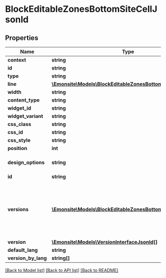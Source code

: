 # BlockEditableZonesBottomSiteCellJsonld

## Properties
Name | Type | Description | Notes
------------ | ------------- | ------------- | -------------
**context** | **string** |  | [optional] 
**id** | **string** |  | [optional] 
**type** | **string** |  | [optional] 
**line** | [**\Emonsite\Models\BlockEditableZonesBottomSiteLineJsonld**](BlockEditableZonesBottomSiteLineJsonld.md) |  | [optional] 
**width** | **string** |  | [optional] 
**content_type** | **string** |  | [optional] 
**widget_id** | **string** |  | [optional] 
**widget_variant** | **string** |  | [optional] 
**css_class** | **string** |  | [optional] 
**css_id** | **string** |  | [optional] 
**css_style** | **string** |  | [optional] 
**position** | **int** |  | [optional] 
**design_options** | **string** | TODO type json pour avoir un array direct | [optional] 
**id** | **string** |  | [optional] 
**versions** | [**\Emonsite\Models\BlockEditableZonesBottomSiteCellVJsonld[]**](BlockEditableZonesBottomSiteCellVJsonld.md) | IMPLEMENTEZ le mapping dans l&#x27;entity TODO trouver comment le faire dynamiquement avec un listener doctrine | [optional] 
**version** | [**\Emonsite\Models\VersionInterfaceJsonld[]**](VersionInterfaceJsonld.md) |  | [optional] 
**default_lang** | **string** |  | [optional] 
**version_by_lang** | **string[]** |  | [optional] 

[[Back to Model list]](../../README.md#documentation-for-models) [[Back to API list]](../../README.md#documentation-for-api-endpoints) [[Back to README]](../../README.md)

